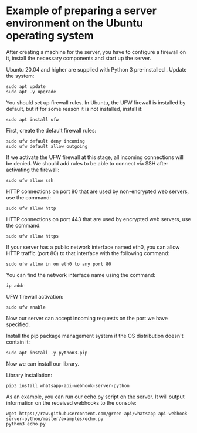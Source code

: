 # Example of preparing a server environment on the Ubuntu operating system

After creating a machine for the server, you have to configure a firewall on it, install the necessary components and start up the server.

Ubuntu 20.04 and higher are supplied with Python 3 pre-installed .
Update the system:
```
sudo apt update
sudo apt -y upgrade
```

You should set up firewall rules. In Ubuntu, the UFW firewall is installed by default, but if for some reason it is not installed, install it:
```
sudo apt install ufw
```

First, create the default firewall rules:
```
sudo ufw default deny incoming
sudo ufw default allow outgoing
```

If we activate the UFW firewall at this stage, all incoming connections will be denied.
We should add rules to be able to connect via SSH after activating the firewall:
```
sudo ufw allow ssh
```

HTTP connections on port 80 that are used by non-encrypted web servers, use the command:
```
sudo ufw allow http
```

HTTP connections on port 443 that are used by encrypted web servers, use the command: 
```
sudo ufw allow https
```

If your server has a public network interface named eth0, you can allow HTTP traffic (port 80) to that interface with the following command:
```
sudo ufw allow in on eth0 to any port 80
```

You can find the network interface name using the command:
```
ip addr
```

UFW firewall activation:
```
sudo ufw enable
```

Now our server can accept incoming requests on the port we have specified.

Install the pip package management system if the OS distribution doesn't contain it:
```
sudo apt install -y python3-pip
```

Now we can install our library.

Library installation:
```
pip3 install whatsapp-api-webhook-server-python
```

As an example, you can run our echo.py script on the server. It will output information on the received webhooks to the console:
```
wget https://raw.githubusercontent.com/green-api/whatsapp-api-webhook-server-python/master/examples/echo.py
python3 echo.py
```
